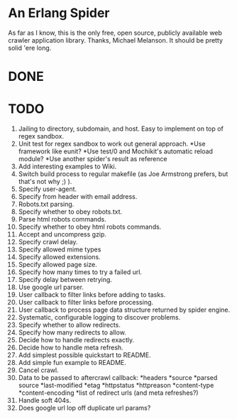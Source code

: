 An Erlang Spider
================

As far as I know, this is the only free, open source, publicly available web crawler application library. Thanks, Michael Melanson. It should be pretty solid 'ere long.

# DONE #


# TODO #

1. Jailing to directory, subdomain, and host. Easy to implement on top of regex sandbox.
2. Unit test for regex sandbox to work out general approach.
*Use framework like eunit?
*Use test/0 and Mochikit's automatic reload module?
*Use another spider's result as reference
3. Add interesting examples to Wiki.
4. Switch build process to regular makefile (as Joe Armstrong prefers, but that's not why ;) ).
5. Specify user-agent.
6. Specify from header with email address.
7. Robots.txt parsing.
8. Specify whether to obey robots.txt.
9. Parse html robots commands.
10. Specify whether to obey html robots commands.
11. Accept and uncompress gzip.
12. Specify crawl delay.
13. Specify allowed mime types
14. Specify allowed extensions.
15. Specify allowed page size.
16. Specify how many times to try a failed url.
17. Specify delay between retrying.
17. Use google url parser.
18. User callback to filter links before adding to tasks.
19. User callback to filter links before processing.
20. User callback to process page data structure returned by spider engine.
21. Systematic, configurable logging to discover problems.
22. Specify whether to allow redirects.
23. Specify how many redirects to allow.
24. Decide how to handle redirects exactly.
25. Decide how to handle meta refresh.
26. Add simplest possible quickstart to README.
27. Add simple fun example to README.
28. Cancel crawl.
29. Data to be passed to aftercrawl callback:
*headers
*source
*parsed source
*last-modified
*etag
*httpstatus
*httpreason
*content-type
*content-encoding
*list of redirect urls (and meta refreshes?)
30. Handle soft 404s.
31. Does google url lop off duplicate url params?


